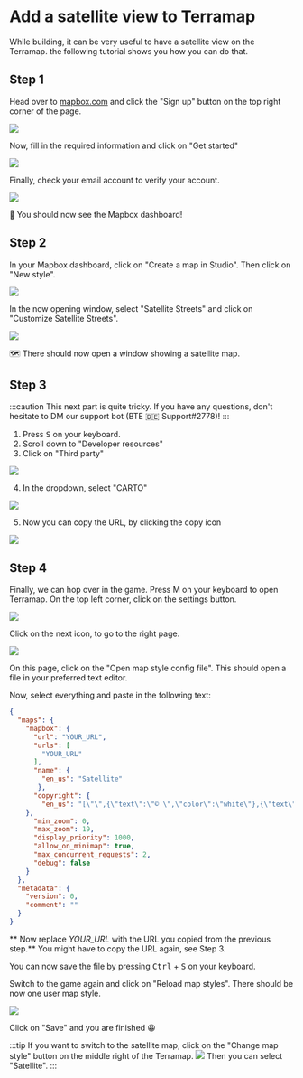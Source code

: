 # Add a satellite view to Terramap

While building, it can be very useful to have a satellite view on the Terramap. the following tutorial shows you how you can do that.

## Step 1
Head over to [mapbox.com](https://www.mapbox.com/) and click the "Sign up" button on the top right corner of the page.

![](https://media.nachwahl.dev/a9o8tv.png)

Now, fill in the required information and click on "Get started"

![](https://media.nachwahl.dev/yICdpR.png)

Finally, check your email account to verify your account.

![](https://media.nachwahl.dev/scGVb1.png)

🎉 You should now see the Mapbox dashboard!

## Step 2

In your Mapbox dashboard, click on "Create a map in Studio". Then click on "New style".

![](https://media.nachwahl.dev/60xZE3.png)

In the now opening window, select "Satellite Streets" and click on "Customize Satellite Streets".

![](https://media.nachwahl.dev/JO63W1.png)

🗺️ There should now open a window showing a satellite map.

## Step 3

:::caution
This next part is quite tricky. If you have any questions, don't hesitate to DM our support bot (BTE 🇩🇪 Support#2778)!
:::

1. Press <kbd>S</kbd> on your keyboard.
2. Scroll down to "Developer resources"
3. Click on "Third party" 

![](https://media.nachwahl.dev/VNAupE.png)

4. In the dropdown, select "CARTO"

![](https://media.nachwahl.dev/oRt9FU.png)

5. Now you can copy the URL, by clicking the copy icon 

![](https://media.nachwahl.dev/5TbP0G.png)

## Step 4

Finally, we can hop over in the game. Press <kdb>M</kdb> on your keyboard to open Terramap.
On the top left corner, click on the settings button.

![](https://media.nachwahl.dev/x6BGyI.png)

Click on the next icon, to go to the right page.

![](https://media.nachwahl.dev/ib0Yhw.png)

On this page, click on the "Open map style config file". This should open a file in your preferred text editor.

Now, select everything and paste in the following text:

```json
{
  "maps": {
    "mapbox": {
      "url": "YOUR_URL",
      "urls": [
        "YOUR_URL"
      ],
      "name": {
        "en_us": "Satellite"
       },
      "copyright": {
        "en_us": "[\"\",{\"text\":\"© \",\"color\":\"white\"},{\"text\":\"OpenStreetMap\",\"underlined\":true,\"color\":\"aqua\",\"clickEvent\":{\"action\":\"open_url\",\"value\":\"https://www.openstreetmap.org\"}},{\"text\":\" contributors and \",\"color\":\"white\"},{\"text\":\"Mapbox\",\"underlined\":true,\"color\":\"aqua\",\"clickEvent\":{\"action\":\"open_url\",\"value\":\"https://mapbox.com\"}}]"
    },
      "min_zoom": 0,
      "max_zoom": 19,
      "display_priority": 1000,
      "allow_on_minimap": true,
      "max_concurrent_requests": 2,
      "debug": false
    }    
  },
  "metadata": {
    "version": 0,
    "comment": ""
  }
}
```

** Now replace _YOUR_URL_ with the URL you copied from the previous step.**
You might have to copy the URL again, see Step 3.

You can now save the file by pressing <kbd>Ctrl</kbd> + <kbd>S</kbd> on your keyboard.

Switch to the game again and click on "Reload map styles". There should be now one user map style.

![](https://media.nachwahl.dev/9QdOgc.png)

Click on "Save" and you are finished 😀

:::tip
  If you want to switch to the satellite map, click on the "Change map style" button on the middle right of the Terramap.
![](https://media.nachwahl.dev/flkI5W.png)
Then you can select "Satellite".
:::




